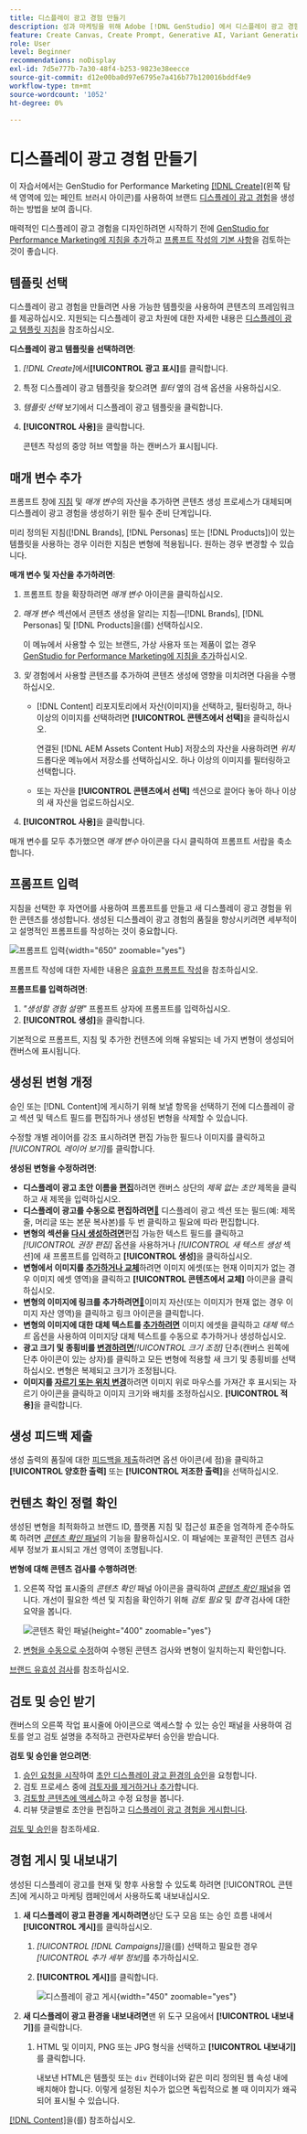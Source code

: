 ```yaml
---
title: 디스플레이 광고 경험 만들기
description: 성과 마케팅을 위해 Adobe [!DNL GenStudio] 에서 디스플레이 광고 경험을 만드는 방법을 알아봅니다.
feature: Create Canvas, Create Prompt, Generative AI, Variant Generation, Content Generation
role: User
level: Beginner
recommendations: noDisplay
exl-id: 7d5e777b-7a30-48f4-b253-9823e38eecce
source-git-commit: d12e00ba0d97e6795e7a416b77b120016bddf4e9
workflow-type: tm+mt
source-wordcount: '1052'
ht-degree: 0%

---
```


# 디스플레이 광고 경험 만들기

이 자습서에서는 GenStudio for Performance Marketing [[!DNL Create]](/help/user-guide/create/overview.md)(왼쪽 탐색 영역에 있는 페인트 브러시 아이콘)를 사용하여 브랜드 [디스플레이 광고 경험](display-ad-experiences.md)을 생성하는 방법을 보여 줍니다.

매력적인 디스플레이 광고 경험을 디자인하려면 시작하기 전에 [GenStudio for Performance Marketing에 지침을 추가](/help/user-guide/guidelines/add-guidelines.md)하고 [프롬프트 작성의 기본 사항](/help/user-guide/effective-prompts.md)을 검토하는 것이 좋습니다.

## 템플릿 선택

디스플레이 광고 경험을 만들려면 사용 가능한 템플릿을 사용하여 콘텐츠의 프레임워크를 제공하십시오. 지원되는 디스플레이 광고 차원에 대한 자세한 내용은 [디스플레이 광고 템플릿 지침](/help/user-guide/templates/display-template.md)을 참조하십시오.

**디스플레이 광고 템플릿을 선택하려면**:

1. _[!DNL Create]_&#x200B;에서&#x200B;**[!UICONTROL 광고 표시]**&#x200B;를 클릭합니다.
1. 특정 디스플레이 광고 템플릿을 찾으려면 _필터_ 옆의 검색 옵션을 사용하십시오.
1. _템플릿 선택_ 보기에서 디스플레이 광고 템플릿을 클릭합니다.
1. **[!UICONTROL 사용]**&#x200B;을 클릭합니다.

   콘텐츠 작성의 중앙 허브 역할을 하는 캔버스가 표시됩니다.

## 매개 변수 추가

프롬프트 창에 [지침](/help/user-guide/guidelines/overview.md) 및 _매개 변수_&#x200B;의 자산을 추가하면 콘텐츠 생성 프로세스가 대체되며 디스플레이 광고 경험을 생성하기 위한 필수 준비 단계입니다.

미리 정의된 지침([!DNL Brands], [!DNL Personas] 또는 [!DNL Products])이 있는 템플릿을 사용하는 경우 이러한 지침은 변형에 적용됩니다. 원하는 경우 변경할 수 있습니다.

**매개 변수 및 자산을 추가하려면**:

1. 프롬프트 창을 확장하려면 _매개 변수_ 아이콘을 클릭하십시오.
1. _매개 변수_ 섹션에서 콘텐츠 생성을 알리는 지침—[!DNL Brands], [!DNL Personas] 및 [!DNL Products]을(를) 선택하십시오.

   이 메뉴에서 사용할 수 있는 브랜드, 가상 사용자 또는 제품이 없는 경우 [GenStudio for Performance Marketing에 지침을 추가](/help/user-guide/guidelines/add-guidelines.md)하십시오.

1. *및* 경험에서 사용할 콘텐츠를 추가하여 콘텐츠 생성에 영향을 미치려면 다음을 수행하십시오.
   * [!DNL Content] 리포지토리에서 자산(이미지)을 선택하고, 필터링하고, 하나 이상의 이미지를 선택하려면 **[!UICONTROL 콘텐츠에서 선택]**&#x200B;을 클릭하십시오.

     연결된 [!DNL AEM Assets Content Hub] 저장소의 자산을 사용하려면 _위치_ 드롭다운 메뉴에서 저장소를 선택하십시오. 하나 이상의 이미지를 필터링하고 선택합니다.

   * 또는 자산을 **[!UICONTROL 콘텐츠에서 선택]** 섹션으로 끌어다 놓아 하나 이상의 새 자산을 업로드하십시오.
1. **[!UICONTROL 사용]**&#x200B;을 클릭합니다.

매개 변수를 모두 추가했으면 _매개 변수_ 아이콘을 다시 클릭하여 프롬프트 서랍을 축소합니다.

## 프롬프트 입력

지침을 선택한 후 자연어를 사용하여 프롬프트를 만들고 새 디스플레이 광고 경험을 위한 콘텐츠를 생성합니다. 생성된 디스플레이 광고 경험의 품질을 향상시키려면 세부적이고 설명적인 프롬프트를 작성하는 것이 중요합니다.

![프롬프트 입력](/help/assets/prompt-displayad.png){width="650" zoomable="yes"}

프롬프트 작성에 대한 자세한 내용은 [유효한 프롬프트 작성](/help/user-guide/effective-prompts.md)을 참조하십시오.

**프롬프트를 입력하려면**:

1. _&quot;생성할 경험 설명&quot;_ 프롬프트 상자에 프롬프트를 입력하십시오.
1. **[!UICONTROL 생성]**&#x200B;을 클릭합니다.

기본적으로 프롬프트, 지침 및 추가한 컨텐츠에 의해 유발되는 네 가지 변형이 생성되어 캔버스에 표시됩니다.

## 생성된 변형 개정

승인 또는 [!DNL Content]에 게시하기 위해 보낼 항목을 선택하기 전에 디스플레이 광고 섹션 및 텍스트 필드를 편집하거나 생성된 변형을 삭제할 수 있습니다.

수정할 개별 레이어를 강조 표시하려면 편집 가능한 필드나 이미지를 클릭하고 _[!UICONTROL 레이어 보기]_&#x200B;를 클릭합니다.

**생성된 변형을 수정하려면**:

* **디스플레이 광고 초안 이름을 [편집](/help/user-guide/create/manage-variants.md#change-draft-name)**&#x200B;하려면 캔버스 상단의 _제목 없는 초안_ 제목을 클릭하고 새 제목을 입력하십시오.
* **디스플레이 광고를 수동으로 편집하려면[&#128279;](/help/user-guide/create/manage-variants.md#manually-edit-text)** 디스플레이 광고 섹션 또는 필드(예: 제목 줄, 머리글 또는 본문 복사본)를 두 번 클릭하고 필요에 따라 편집합니다.
* **변형의 섹션을 [다시 생성하려면](/help/user-guide/create/manage-variants.md#re-generate-sections)**&#x200B;편집 가능한 텍스트 필드를 클릭하고 _[!UICONTROL 권장 편집]_ 옵션을 사용하거나 _[!UICONTROL 새 텍스트 생성_ 섹션]에 새 프롬프트를 입력하고 **[!UICONTROL 생성]**&#x200B;을 클릭하십시오.
* **변형에서 이미지를 [추가하거나 교체](/help/user-guide/create/manage-variants.md#swap-image)**&#x200B;하려면 이미지 에셋(또는 현재 이미지가 없는 경우 이미지 에셋 영역)을 클릭하고 **[!UICONTROL 콘텐츠에서 교체]** 아이콘을 클릭하십시오.
* **변형의 이미지에 링크를 추가하려면[&#128279;](/help/user-guide/create/manage-variants.md#add-image-link)**&#x200B;이미지 자산(또는 이미지가 현재 없는 경우 이미지 자산 영역)을 클릭하고 링크 아이콘을 클릭합니다.
* **변형의 이미지에 대한 대체 텍스트를 [추가하려면](/help/user-guide/create/manage-variants.md#add-alt-text-for-images)** 이미지 에셋을 클릭하고 _대체 텍스트_ 옵션을 사용하여 이미지당 대체 텍스트를 수동으로 추가하거나 생성하십시오.
* **광고 크기 및 종횡비를 [변경하려면](/help/user-guide/create/manage-variants.md#change-aspect-ratio)**&#x200B;_[!UICONTROL 크기 조정]_ 단추(캔버스 왼쪽에 단추 아이콘이 있는 상자)를 클릭하고 모든 변형에 적용할 새 크기 및 종횡비를 선택하십시오. 변형은 복제되고 크기가 조정됩니다.
* **이미지를 [자르기 또는 위치 변경](/help/user-guide/create/manage-variants.md#crop-assets)**&#x200B;하려면 이미지 위로 마우스를 가져간 후 표시되는 자르기 아이콘을 클릭하고 이미지 크기와 배치를 조정하십시오. **[!UICONTROL 적용]**&#x200B;을 클릭합니다.

<!-- # Preview for device
When revising and preparing email experiences, you can toggle between previews for desktop and mobile views to ensure coherence and visual appeal of draft variants.
**To preview variants for desktop and mobile devices** toggle the device preview option—between **desktop** and **mobile**—in the right menu bar (computer and phone icons) to preview how variants appear. -->

## 생성 피드백 제출

생성 출력의 품질에 대한 [피드백을 제출](/help/user-guide/create/manage-variants.md#generation-feedback)하려면 옵션 아이콘(세 점)을 클릭하고 **[!UICONTROL 양호한 출력]** 또는 **[!UICONTROL 저조한 출력]**&#x200B;을 선택하십시오.

## 컨텐츠 확인 정렬 확인

생성된 변형을 최적화하고 브랜드 ID, 플랫폼 지침 및 접근성 표준을 엄격하게 준수하도록 하려면 [_콘텐츠 확인_ 패널](/help/user-guide/guidelines/brand-validation.md#content-check-panel)의 기능을 활용하십시오. 이 패널에는 포괄적인 콘텐츠 검사 세부 정보가 표시되고 개선 영역이 조명됩니다.

**변형에 대해 콘텐츠 검사를 수행하려면**:

1. 오른쪽 작업 표시줄의 _콘텐츠 확인_ 패널 아이콘을 클릭하여 [_콘텐츠 확인_ 패널](/help/user-guide/guidelines/brand-validation.md#content-check-panel)을 엽니다. 개선이 필요한 섹션 및 지침을 확인하기 위해 *검토 필요* 및 *합격* 검사에 대한 요약을 봅니다.

   ![_콘텐츠 확인_ 패널](/help/assets/content-check-panel.png){height="400" zoomable="yes"}

1. [변형을 수동으로 수정](#revise-generated-variants)하여 수행된 콘텐츠 검사와 변형이 일치하는지 확인합니다.

[브랜드 유효성 검사](/help/user-guide/guidelines/brand-validation.md)를 참조하십시오.

## 검토 및 승인 받기

캔버스의 오른쪽 작업 표시줄에 아이콘으로 액세스할 수 있는 승인 패널을 사용하여 검토를 얻고 검토 설명을 추적하고 관련자로부터 승인을 받습니다.

**검토 및 승인을 얻으려면**:

1. [승인 요청을 시작](/help/user-guide/approvals/request-review.md)하여 [초안 디스플레이 광고 환경의 승인](/help/user-guide/approvals/approve-content.md)을 요청합니다.
1. 검토 프로세스 중에 [검토자를 제거하거나 추가](/help/user-guide/approvals/review-and-edit.md#manage-approvals)합니다.
1. [검토할 콘텐츠에 액세스](/help/user-guide/approvals/review-and-edit.md#access-content-for-review)하고 수정 요청을 봅니다.
1. 리뷰 댓글별로 초안을 편집하고 [디스플레이 광고 경험을 게시합니다](#publish-and-export-experience).

[검토 및 승인](/help/user-guide/approvals/overview.md)을 참조하세요.

## 경험 게시 및 내보내기

생성된 디스플레이 광고를 현재 및 향후 사용할 수 있도록 하려면 [!UICONTROL 콘텐츠]에 게시하고 마케팅 캠페인에서 사용하도록 내보내십시오.

1. **새 디스플레이 광고 환경을 게시하려면**&#x200B;상단 도구 모음 또는 승인 흐름 내에서 **[!UICONTROL 게시]**&#x200B;를 클릭하십시오.
   1. _[!UICONTROL [!DNL Campaigns]]_&#x200B;을(를) 선택하고 필요한 경우&#x200B;_[!UICONTROL &#x200B;추가 세부 정보&#x200B;]_&#x200B;를 추가하십시오.
   1. **[!UICONTROL 게시]**&#x200B;를 클릭합니다.

      ![디스플레이 광고 게시](/help/assets/publish-displayad.png){width="450" zoomable="yes"}

1. **새 디스플레이 광고 환경을 내보내려면**&#x200B;맨 위 도구 모음에서 **[!UICONTROL 내보내기]**&#x200B;를 클릭합니다.
   1. HTML 및 이미지, PNG 또는 JPG 형식을 선택하고 **[!UICONTROL 내보내기]**&#x200B;를 클릭합니다.

      내보낸 HTML은 템플릿 또는 `div` 컨테이너와 같은 미리 정의된 웹 속성 내에 배치해야 합니다. 이렇게 설정된 치수가 없으면 독립적으로 볼 때 이미지가 왜곡되어 표시될 수 있습니다.

[[!DNL Content]](/help/user-guide/content/overview.md#search-and-find-approved-content)을(를) 참조하십시오.
